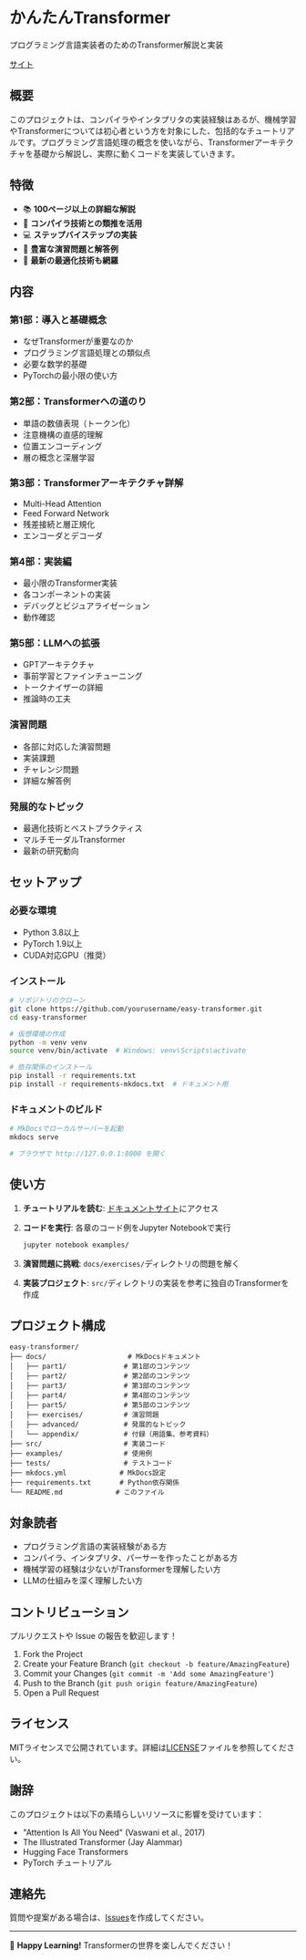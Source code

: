 # かんたんTransformer

プログラミング言語実装者のためのTransformer解説と実装

[サイト](https://kmizu.github.io/easy-transformer)

## 概要

このプロジェクトは、コンパイラやインタプリタの実装経験はあるが、機械学習やTransformerについては初心者という方を対象にした、包括的なチュートリアルです。プログラミング言語処理の概念を使いながら、Transformerアーキテクチャを基礎から解説し、実際に動くコードを実装していきます。

## 特徴

- 📚 **100ページ以上の詳細な解説**
- 🎯 **コンパイラ技術との類推を活用**
- 💻 **ステップバイステップの実装**
- 🧪 **豊富な演習問題と解答例**
- 🚀 **最新の最適化技術も網羅**

## 内容

### 第1部：導入と基礎概念
- なぜTransformerが重要なのか
- プログラミング言語処理との類似点
- 必要な数学的基礎
- PyTorchの最小限の使い方

### 第2部：Transformerへの道のり
- 単語の数値表現（トークン化）
- 注意機構の直感的理解
- 位置エンコーディング
- 層の概念と深層学習

### 第3部：Transformerアーキテクチャ詳解
- Multi-Head Attention
- Feed Forward Network
- 残差接続と層正規化
- エンコーダとデコーダ

### 第4部：実装編
- 最小限のTransformer実装
- 各コンポーネントの実装
- デバッグとビジュアライゼーション
- 動作確認

### 第5部：LLMへの拡張
- GPTアーキテクチャ
- 事前学習とファインチューニング
- トークナイザーの詳細
- 推論時の工夫

### 演習問題
- 各部に対応した演習問題
- 実装課題
- チャレンジ問題
- 詳細な解答例

### 発展的なトピック
- 最適化技術とベストプラクティス
- マルチモーダルTransformer
- 最新の研究動向

## セットアップ

### 必要な環境
- Python 3.8以上
- PyTorch 1.9以上
- CUDA対応GPU（推奨）

### インストール

```bash
# リポジトリのクローン
git clone https://github.com/yourusername/easy-transformer.git
cd easy-transformer

# 仮想環境の作成
python -m venv venv
source venv/bin/activate  # Windows: venv\Scripts\activate

# 依存関係のインストール
pip install -r requirements.txt
pip install -r requirements-mkdocs.txt  # ドキュメント用
```

### ドキュメントのビルド

```bash
# MkDocsでローカルサーバーを起動
mkdocs serve

# ブラウザで http://127.0.0.1:8000 を開く
```

## 使い方

1. **チュートリアルを読む**: [ドキュメントサイト](https://yourusername.github.io/easy-transformer)にアクセス

2. **コードを実行**: 各章のコード例をJupyter Notebookで実行
   ```bash
   jupyter notebook examples/
   ```

3. **演習問題に挑戦**: `docs/exercises/`ディレクトリの問題を解く

4. **実装プロジェクト**: `src/`ディレクトリの実装を参考に独自のTransformerを作成

## プロジェクト構成

```
easy-transformer/
├── docs/                    # MkDocsドキュメント
│   ├── part1/              # 第1部のコンテンツ
│   ├── part2/              # 第2部のコンテンツ
│   ├── part3/              # 第3部のコンテンツ
│   ├── part4/              # 第4部のコンテンツ
│   ├── part5/              # 第5部のコンテンツ
│   ├── exercises/          # 演習問題
│   ├── advanced/           # 発展的なトピック
│   └── appendix/           # 付録（用語集、参考資料）
├── src/                    # 実装コード
├── examples/               # 使用例
├── tests/                  # テストコード
├── mkdocs.yml             # MkDocs設定
├── requirements.txt       # Python依存関係
└── README.md             # このファイル
```

## 対象読者

- プログラミング言語の実装経験がある方
- コンパイラ、インタプリタ、パーサーを作ったことがある方
- 機械学習の経験は少ないがTransformerを理解したい方
- LLMの仕組みを深く理解したい方

## コントリビューション

プルリクエストや Issue の報告を歓迎します！

1. Fork the Project
2. Create your Feature Branch (`git checkout -b feature/AmazingFeature`)
3. Commit your Changes (`git commit -m 'Add some AmazingFeature'`)
4. Push to the Branch (`git push origin feature/AmazingFeature`)
5. Open a Pull Request

## ライセンス

MITライセンスで公開されています。詳細は[LICENSE](LICENSE)ファイルを参照してください。

## 謝辞

このプロジェクトは以下の素晴らしいリソースに影響を受けています：

- "Attention Is All You Need" (Vaswani et al., 2017)
- The Illustrated Transformer (Jay Alammar)
- Hugging Face Transformers
- PyTorch チュートリアル

## 連絡先

質問や提案がある場合は、[Issues](https://github.com/yourusername/easy-transformer/issues)を作成してください。

---

🚀 **Happy Learning!** Transformerの世界を楽しんでください！
